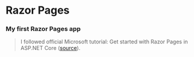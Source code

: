# Razor Pages


### My first Razor Pages app


> I followed official Microsoft tutorial: Get started with Razor Pages in ASP.NET Core ([source](https://docs.microsoft.com/en-gb/aspnet/core/tutorials/razor-pages/razor-pages-start?view=aspnetcore-3.1&tabs=visual-studio-mac)).


